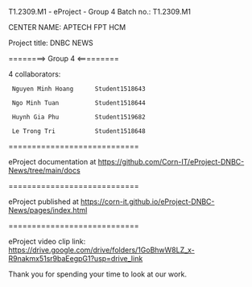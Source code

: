 T1.2309.M1 - eProject - Group 4 Batch no.: T1.2309.M1

CENTER NAME: APTECH FPT HCM

Project title: DNBC NEWS

========> Group 4 <=========

4 collaborators:

     Nguyen Minh Hoang      Student1518643

     Ngo Minh Tuan          Student1518644
     
     Huynh Gia Phu          Student1519682    

     Le Trong Tri           Student1518648

============================

eProject documentation at https://github.com/Corn-IT/eProject-DNBC-News/tree/main/docs

============================

eProject published at https://corn-it.github.io/eProject-DNBC-News/pages/index.html

============================

eProject video clip link: https://drive.google.com/drive/folders/1GoBhwW8LZ_x-R9nakmx51sr9baEegpG1?usp=drive_link

Thank you for spending your time to look at our work.
